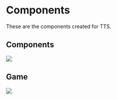 # Components

These are the components created for TTS.

## Components
<img src="../../img/components/components.png"/>

## Game
<img src="../../img/components/game.png"/>
